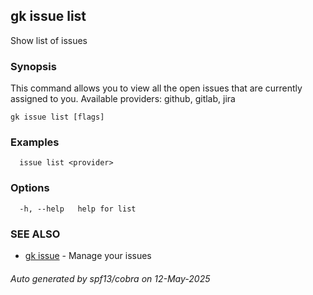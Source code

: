 ## gk issue list

Show list of issues

### Synopsis


  This command allows you to view all the open issues that are currently assigned to you. Available providers: github, gitlab, jira


```
gk issue list [flags]
```

### Examples

```
  issue list <provider>
```

### Options

```
  -h, --help   help for list
```

### SEE ALSO

* [gk issue](gk_issue.md)	 - Manage your issues

###### Auto generated by spf13/cobra on 12-May-2025
